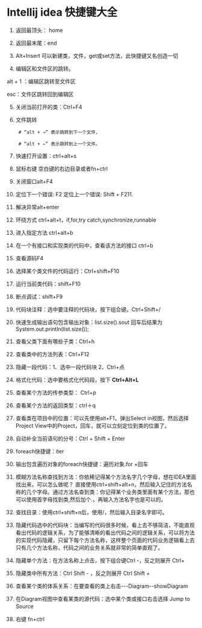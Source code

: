 # Intellij idea 快捷键大全

1. 返回最顶头： home

2. 返回最末尾：end

3. Alt+Insert  可以新建类，文件，get或set方法，此快捷键又名创造一切

4. 编辑区和文件区的跳转。                                                                                                          

alt + 1 ：编辑区跳转至文件区

esc：文件区跳转回到编辑区

5. 关闭当前打开的类：Ctrl+F4

6. 文件跳转                                                                                                                                   

        # “alt + →” 表示跳转到下一个文件，

        # “alt + ←” 表示跳转到上一个文件。

7. 快速打开设置：ctrl+alt+s

8. 鼠标右键 空白键的右边目录或者fn+ctrl

9. 关闭窗口alt+F4

10. 定位下一个错误: F2 定位上一个错误: Shift + F211. 

11. 解决异常alt+enter

12. 环绕方式 ctrl+alt+t，if,for,try catch,synchronize,runnable

13. 进入指定方法 ctrl+alt+b

14. 在一个有接口和实现类的代码中，查看该方法的接口 ctrl+b

15. 查看源码F4

16. 选择某个类文件的代码运行：Ctrl+shift+F10

17. 运行当前类代码：shift+F10

18. 断点调试：shift+F9

19. 代码块注释：选中要注释的代码块，按下组合键。Ctrl+Shift+/ 

20. 快速生成输出语句包含输出对象：list.size().sout  回车后结果为 System.out.println(list.size());

21. 查看父类下面有哪些子类：Ctrl+h

22. 查看类中的方法列表：Ctrl+F12

23. 隐藏一段代码：1、选中一段代码块  2、Ctrl+点 

24. 格式化代码：选中要格式化代码段，按下 **Ctrl+Alt+L**

25. 查看某个方法的传参类型： Ctrl+p

26. 查看某个方法的返回类型：ctrl＋q

27. 查看类在项目中的位置：可以先使用alt+F1，弹出Select in视图，然后选择Project View中的Project，回车，就可以立刻定位到类的位置了。

28. 自动补全当前语句的分号：Ctrl + Shift + Enter

29. foreach快捷键：iter

30. 输出包含遍历对象的foreach快捷键：遍历对象.for +回车

31. 模糊方法名称查找到方法：你依稀记得某个方法名字几个字母，想在IDEA里面找出来，可以怎么做呢？ 直接使用ctrl+shift+alt+n，然后输入记住的方法名称的几个字母。通过方法名查到类：你记得某个业务类里面有某个方法，那也可以使用首字母找到类,然后加个.，再输入方法名字也是可以的。

32. 查找目录：使用ctrl+shift+n后，使用/，然后输入目录名字即可。

33. 隐藏代码选中的代码块：当编写的代码很多时候，看上去不够简洁，不能直观看出代码的逻辑关系，为了能够清晰的看出代码之间的逻辑关系，可以将方法的实现代码隐藏，只留下每个方法名称，这样整个页面的代码业务逻辑看上去只有几个方法名称，代码之间的业务关系就非常的简单直观了。

34. 隐藏单个方法：在方法名称上点击，按下组合键Ctrl -，反之则展开 Ctrl+ 

35. 隐藏类中所有方法：Ctrl Shift - ，反之则展开 Ctrl Shift +

36. 查看某个类的体系关系：在要查看的类上右击---Diagram--showDiagram

37. 在Diagram视图中查看某类的源代码：选中某个类或接口右击选择 Jump to Source　
38. 右键 fn+ctrl
